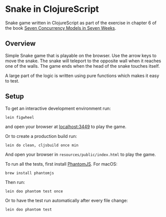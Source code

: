 # Snake in ClojureScript

Snake game written in ClojureScript as part of the exercise in chapter 6 of
the book [Seven Concurrency Models in Seven Weeks][pb7con].

[pb7con]: https://pragprog.com/book/pb7con/seven-concurrency-models-in-seven-weeks

## Overview

Simple Snake game that is playable on the browser. Use the arrow keys to move the snake.
The snake will teleport to the opposite wall when it reaches one of the walls. The game
ends when the head of the snake touches itself.

A large part of the logic is written using pure functions which makes it easy to test.

## Setup

To get an interactive development environment run:

    lein figwheel

and open your browser at [localhost:3449](http://localhost:3449/) to play the game.

Or to create a production build run:

    lein do clean, cljsbuild once min

And open your browser in `resources/public/index.html` to play the game.

To run all the tests, first install [PhantomJS][phantomjs]. For macOS:

    brew install phantomjs
    
Then run:

    lein doo phantom test once

Or to have the test run automatically after every file change:

    lein doo phantom test

[phantomjs]: http://phantomjs.org/
